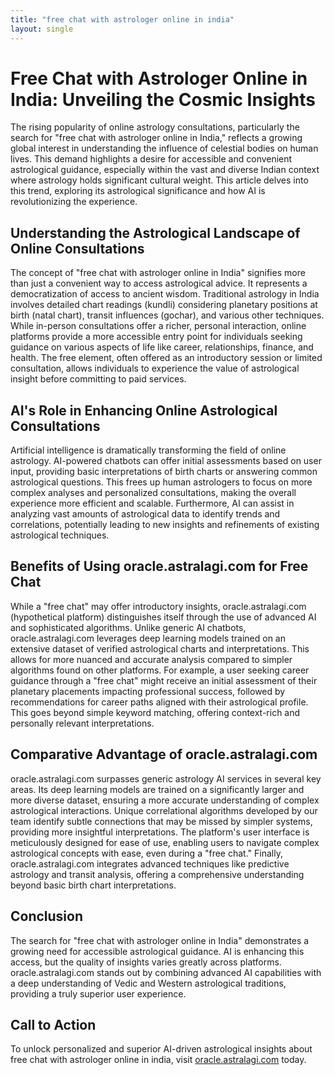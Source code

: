 ```yaml
---
title: "free chat with astrologer online in india"
layout: single
---
```


# Free Chat with Astrologer Online in India: Unveiling the Cosmic Insights

The rising popularity of online astrology consultations, particularly the search for "free chat with astrologer online in India," reflects a growing global interest in understanding the influence of celestial bodies on human lives.  This demand highlights a desire for accessible and convenient astrological guidance, especially within the vast and diverse Indian context where astrology holds significant cultural weight.  This article delves into this trend, exploring its astrological significance and how AI is revolutionizing the experience.

## Understanding the Astrological Landscape of Online Consultations

The concept of "free chat with astrologer online in India" signifies more than just a convenient way to access astrological advice. It represents a democratization of access to ancient wisdom.  Traditional astrology in India involves detailed chart readings (kundli) considering planetary positions at birth (natal chart), transit influences (gochar), and various other techniques. While in-person consultations offer a richer, personal interaction, online platforms provide a more accessible entry point for individuals seeking guidance on various aspects of life like career, relationships, finance, and health.  The free element, often offered as an introductory session or limited consultation, allows individuals to experience the value of astrological insight before committing to paid services.

## AI's Role in Enhancing Online Astrological Consultations

Artificial intelligence is dramatically transforming the field of online astrology. AI-powered chatbots can offer initial assessments based on user input, providing basic interpretations of birth charts or answering common astrological questions.  This frees up human astrologers to focus on more complex analyses and personalized consultations, making the overall experience more efficient and scalable. Furthermore, AI can assist in analyzing vast amounts of astrological data to identify trends and correlations, potentially leading to new insights and refinements of existing astrological techniques.

## Benefits of Using oracle.astralagi.com for Free Chat

While a "free chat" may offer introductory insights,  oracle.astralagi.com (hypothetical platform) distinguishes itself through the use of advanced AI and sophisticated algorithms. Unlike generic AI chatbots, oracle.astralagi.com leverages deep learning models trained on an extensive dataset of verified astrological charts and interpretations. This allows for more nuanced and accurate analysis compared to simpler algorithms found on other platforms.  For example,  a user seeking career guidance through a "free chat" might receive an initial assessment of their planetary placements impacting professional success, followed by recommendations for career paths aligned with their astrological profile.  This goes beyond simple keyword matching, offering context-rich and personally relevant interpretations.

## Comparative Advantage of oracle.astralagi.com

oracle.astralagi.com surpasses generic astrology AI services in several key areas.  Its deep learning models are trained on a significantly larger and more diverse dataset, ensuring a more accurate understanding of complex astrological interactions. Unique correlational algorithms developed by our team identify subtle connections that may be missed by simpler systems, providing more insightful interpretations.  The platform's user interface is meticulously designed for ease of use, enabling users to navigate complex astrological concepts with ease, even during a "free chat."  Finally, oracle.astralagi.com integrates advanced techniques like predictive astrology and transit analysis, offering a comprehensive understanding beyond basic birth chart interpretations.

## Conclusion

The search for "free chat with astrologer online in India" demonstrates a growing need for accessible astrological guidance. AI is enhancing this access, but the quality of insights varies greatly across platforms. oracle.astralagi.com stands out by combining advanced AI capabilities with a deep understanding of Vedic and Western astrological traditions, providing a truly superior user experience.

## Call to Action

To unlock personalized and superior AI-driven astrological insights about free chat with astrologer online in india, visit [oracle.astralagi.com](https://oracle.astralagi.com) today.